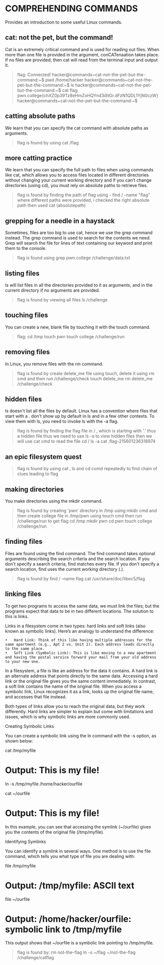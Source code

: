 
#  COMPREHENDING COMMANDS 
Provides an introduction to some useful Linux commands. 
## cat: not the pet, but the command!
Cat is an extremely critical command and is used for reading out files. 
When more than one file is provided in the argument, conCATenaation takes place. 
If no files are provided, then cat will read from the terminal input and output it. 
> flag: Connected!
hacker@commands~cat-not-the-pet-but-the-command:~$ pwd
/home/hacker
hacker@commands~cat-not-the-pet-but-the-command:~$ ls
hacker@commands~cat-not-the-pet-but-the-command:~$ cat flag
pwn.college{chXZ0p39Tz8eHmZoHQYnd3dltGr.dFzN1QDL1YjN0czW}
hacker@commands~cat-not-the-pet-but-the-command:~$ 
## catting absolute paths 
We learn that you can specify the cat command with absolute paths as arguments. 
> flag is found by using cat /flag
## more catting practice 
We learn that you can specify the full path to files when using commands like cat, which allows you to access files located in different directories without changing your current working directory and if you can’t change directories (using cd), you must rely on absolute paths to retrieve files.
> flag is found by finding the path of flag using - find / -name "flag" where different paths were provided, i checked the right absolute path then used cat (absolutepath)
## grepping for a needle in a haystack 
Sometimes, files are too big to use cat, hence we use the grep command instead. The grep command is used to search for the contents we need. Grep will search the file for lines of text containing our keyword and print them to the console.
> flag is found using grep pwn.college /challenge/data.txt
## listing files 
ls will list files in all the directories provided to it as arguments, and in the current directory if no arguments are provided.
> flag is found by viewing all files
>  ls /challenge
## touching files 
You can create a new, blank file by touching it with the touch command. 
> flag:
> cd /tmp
> touch pwn
> touch college
> /challenge/run
## removing files 
In Linux, you remove files with the rm command. 
> flag is found by create delete_me file using touch, delete it using rm cmd and then run /challenge/check
> touch delete_me
> rm delete_me
> /challenge/check
## hidden files 
ls doesn't list all the files by default. Linux has a convention where files that start with a . don't show up by default in ls and in a few other contexts. To view them with ls, you need to invoke ls with the -a flag. 
> flag is found by finding the flag file in / , which is starting with '.' thus a hidden file
thus we need to use ls -a to view hidden files
then we will use cat cmd to read the file
> cd /
> ls -a
> cat  .flag-215601236318974
## an epic filesystem quest 
> flag is found by using cat , ls and cd comd repeatedly to find chain of clues leading to flag
## making directories 
You make directories using the mkdir command.
> flag is found by  creating 'pwn' directory in /tmp using mkdir cmd and then create college file in /tmp/pwn using touch cmd
> then run /challenge/run to get flag
> cd /tmp
> mkdir pwn
> cd pwn
>touch college
> /challenge/run
## finding files 
Files are found using the find command. 
The find command takes optional arguments describing the search criteria and the search location. If you don't specify a search criteria, find matches every file. If you don't specify a search location, find uses the current working directory (.).
> flag is found by find / -name flag
>cat /usr/share/doc/libec5/flag
## linking files 
To get two programs to access the same data, we must link the files; but the programs expect that data to be in two different locations. The solution to this is links. 

Links in a filesystem come in two types: hard links and soft links (also known as symbolic links). Here’s an analogy to understand the difference:

	•	Hard Link: Think of this like having multiple addresses for the same apartment (e.g., Apt 2 vs. Unit 2). Each address leads directly to the same place.
	•	Soft Link (Symbolic Link): This is like moving to a new apartment and having the postal service forward your mail from your old address to your new one.

In a filesystem, a file is like an address for the data it contains. A hard link is an alternate address that points directly to the same data. Accessing a hard link or the original file gives you the same content immediately. In contrast, a soft link contains the name of the original file. When you access a symbolic link, Linux recognizes it as a link, looks up the original file name, and accesses that file instead.

Both types of links allow you to reach the original data, but they work differently. Hard links are simpler to explain but come with limitations and issues, which is why symbolic links are more commonly used.

Creating Symbolic Links

You can create a symbolic link using the ln command with the -s option, as shown below:

cat /tmp/myfile
# Output: This is my file!

ln -s /tmp/myfile /home/hacker/ourfile

cat ~/ourfile
# Output: This is my file!

In this example, you can see that accessing the symlink (~/ourfile) gives you the contents of the original file (/tmp/myfile).

Identifying Symlinks

You can identify a symlink in several ways. One method is to use the file command, which tells you what type of file you are dealing with:

file /tmp/myfile
# Output: /tmp/myfile: ASCII text

file ~/ourfile
# Output: /home/hacker/ourfile: symbolic link to /tmp/myfile

This output shows that ~/ourfile is a symbolic link pointing to /tmp/myfile.
> flag is found by: rm not-the-flag
> ln -s ~/flag ~/not-the-flag
> /challenge/catflag



